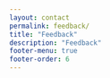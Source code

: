 ```yaml
---
layout: contact
permalink: feedback/
title: "Feedback"
description: "Feedback"
footer-menu: true
footer-order: 6
---
```

